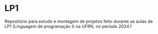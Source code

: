 # LP1

Repositório para estudo e montagem de projetos feito durante as aulas de LP1 (Linguagem de programação I) na UFRN, no período 2024.1 

